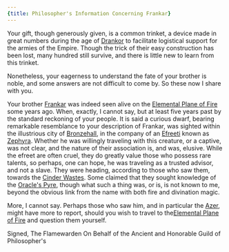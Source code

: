 ```yaml
---
{title: Philosopher's Information Concerning Frankar}
---
```

Your gift, though generously given, is a common trinket, a device made in great numbers during the age of [Drankor](<../../../history/drankorian-era/drankorian-empire.md>) to facilitate logistical support for the armies of the Empire. Though the trick of their easy construction has been lost, many hundred still survive, and there is little new to learn from this trinket.

Nonetheless, your eagerness to understand the fate of your brother is noble, and some answers are not difficult to come by. So these now I share with you.

Your brother [Frankar](<../../../people/dwarves/frankar.md>) was indeed seen alive on the [Elemental Plane of Fire](<../../../cosmology/multiverse/energy-realms/elemental-realms/elemental-plane-of-fire/elemental-plane-of-fire.md>) some years ago. When, exactly, I cannot say, but at least five years past by the standard reckoning of your people. It is said a curious dwarf, bearing remarkable resemblance to your description of Frankar, was sighted within the illustrious city of [Bronzehall](<../../../cosmology/multiverse/energy-realms/elemental-realms/elemental-plane-of-fire/bronzehall.md>), in the company of an [Efreeti](<../../../species/children-of-the-riving/elementals/efreeti.md>) known as [Zephyra](<../../../people/other-nonhumans/zephyra.md>). Whether he was willingly traveling with this creature, or a captive, was not clear, and the nature of their association is, and was, elusive. While the efreet are often cruel, they do greatly value those who possess rare talents, so perhaps, one can hope, he was traveling as a trusted advisor, and not a slave. They were heading, according to those who saw them, towards the [Cinder Wastes](<../../../cosmology/multiverse/energy-realms/elemental-realms/elemental-plane-of-fire/cinder-wastes.md>). Some claimed that they sought knowledge of the [Oracle's Pyre](<../../../cosmology/multiverse/energy-realms/elemental-realms/elemental-plane-of-fire/oracle-s-pyre.md>), though what such a thing was, or is, is not known to me, beyond the obvious link from the name with both fire and divination magic. 

More, I cannot say. Perhaps those who saw him, and in particular the [Azer](<../../../species/children-of-the-riving/elementals/azer.md>), might have more to report, should you wish to travel to the[Elemental Plane of Fire](<../../../cosmology/multiverse/energy-realms/elemental-realms/elemental-plane-of-fire/elemental-plane-of-fire.md>) and question them yourself. 

Signed,
The Flamewarden
On Behalf of the Ancient and Honorable Guild of Philosopher's